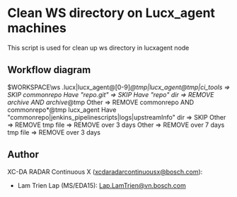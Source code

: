# Clean WS directory on Lucx_agent machines

This script is used for clean up ws directory in lucxagent node

## Workflow diagram

$WORKSPACE\ws
    .lucx|lucx_agent@[0-9]*@tmp|lucx_agent@tmp|ci_tools => SKIP
    commonrepo
        Have "repo.git" => SKIP
        Have "repo" dir => REMOVE archive AND archive*@tmp
        Other           => REMOVE commonrepo AND commonrepo*@tmp
    lucx_agent
        Have "commonrepo|jenkins_pipelinescripts|logs|upstreamInfo" dir => SKIP
        Other       => REMOVE
        tmp file    => REMOVE over 3 days
    Other       => REMOVE over 7 days
    tmp file    => REMOVE over 3 days


## Author

XC-DA RADAR Continuous X (xcdaradarcontinuousx@bosch.com):
- Lam Trien Lap (MS/EDA15): Lap.LamTrien@vn.bosch.com
